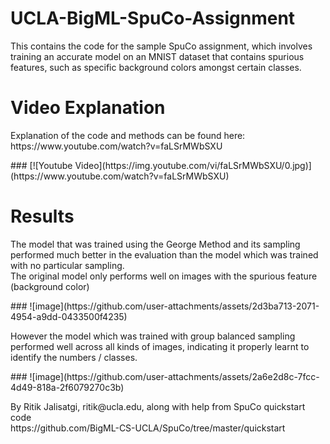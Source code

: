 # UCLA-BigML-SpuCo-Assignment
<p>This contains the code for the sample SpuCo assignment, which involves training an accurate model on an MNIST dataset that contains spurious features, such as specific background colors amongst certain classes.</p>

# Video Explanation
<p>Explanation of the code and methods can be found here:<br>
https://www.youtube.com/watch?v=faLSrMWbSXU</p>
### [![Youtube Video](https://img.youtube.com/vi/faLSrMWbSXU/0.jpg)](https://www.youtube.com/watch?v=faLSrMWbSXU)

# Results
<p>The model that was trained using the George Method and its sampling performed much better in the evaluation than the model which was trained with no particular sampling.
<br>The original model only performs well on images with the spurious feature (background color)</p>
### ![image](https://github.com/user-attachments/assets/2d3ba713-2071-4954-a9dd-0433500f4235)
<p>However the model which was trained with group balanced sampling performed well across all kinds of images, indicating it properly learnt to identify the numbers / classes.</p>
### ![image](https://github.com/user-attachments/assets/2a6e2d8c-7fcc-4d49-818a-2f6079270c3b)

<p>By Ritik Jalisatgi, ritik@ucla.edu, along with help from SpuCo quickstart code<br>
https://github.com/BigML-CS-UCLA/SpuCo/tree/master/quickstart</p>
